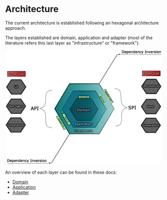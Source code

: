 # Architecture

The current architecture is established following an hexagonal architecture approach.

The layers established are domain, application and adapter (most of the literature 
refers this last layer as "infrastructure" or "framework").

![hexagonal architecture overview](./assets/hex-architecture-overview.png)

An overview of each layer can be found in these docs:
- [Domain](./domain/introduction.md)
- [Application](./application/introduction.md)
- [Adapter](./adapter/introduction.md)
